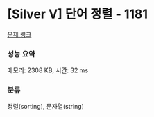 # [Silver V] 단어 정렬 - 1181 

[문제 링크](https://www.acmicpc.net/problem/1181) 

### 성능 요약

메모리: 2308 KB, 시간: 32 ms

### 분류

정렬(sorting), 문자열(string)


